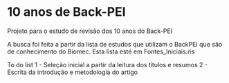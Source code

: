 # 10 anos de Back-PEI
 Projeto para o estudo de revisão dos 10 anos do Back-PEI

A busca foi feita a partir da lista de estudos que utilizam o BackPEI que são de conhecimento do Biomec. Esta lista esté em Fontes_Iniciais.ris

To do list
1 - Seleção inicial a partir da leitura dos títulos e resumos
2 - Escrita da introdução e metodologia do artigo